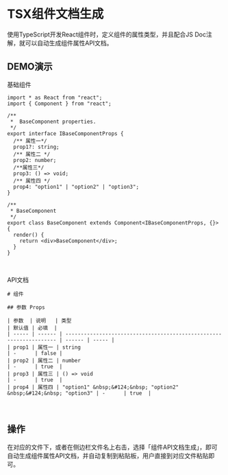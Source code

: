 # TSX组件文档生成

使用TypeScript开发React组件时，定义组件的属性类型，并且配合JS Doc注解，就可以自动生成组件属性API文档。

## DEMO演示

基础组件

```tsx
import * as React from "react";
import { Component } from "react";

/**
 *  BaseComponent properties.
 */
export interface IBaseComponentProps {
  /** 属性一*/
  prop1?: string;
  /** 属性二 */
  prop2: number;
  /**属性三*/
  prop3: () => void;
  /** 属性四 */
  prop4: "option1" | "option2" | "option3";
}

/**
 * BaseComponent
 */
export class BaseComponent extends Component<IBaseComponentProps, {}> {
  render() {
    return <div>BaseComponent</div>;
  }
}
```

<br/>

API文档

```Plain Text
# 组件

## 参数 Props

| 参数  | 说明   | 类型                                                                | 默认值 | 必填  |
| ----- | ------ | ------------------------------------------------------------------- | ------ | ----- |
| prop1 | 属性一 | string                                                              | -      | false |
| prop2 | 属性二 | number                                                              | -      | true  |
| prop3 | 属性三 | () => void                                                          | -      | true  |
| prop4 | 属性四 | "option1" &nbsp;&#124;&nbsp; "option2" &nbsp;&#124;&nbsp; "option3" | -      | true  |
```


<br/>

## 操作

在对应的文件下，或者在侧边栏文件名上右击，选择「组件API文档生成」，即可自动生成组件属性API文档，并自动复制到粘贴板，用户直接到对应文件粘贴即可。
